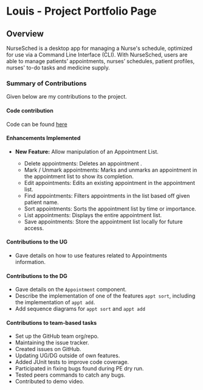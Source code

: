 # Louis - Project Portfolio Page

## Overview
NurseSched is a desktop app for managing a Nurse's schedule, optimized for use via a Command Line Interface (CLI).
With NurseSched, users are able to manage patients’ appointments, nurses’ schedules, patient profiles, nurses' to-do
tasks and medicine supply.

### Summary of Contributions
Given below are my contributions to the project.

#### Code contribution
Code can be found [here](https://nus-cs2113-ay2425s2.github.io/tp-dashboard/?search=louistaii&breakdown=true&sort=groupTitle%20dsc&sortWithin=title&since=2025-02-21&timeframe=commit&mergegroup=&groupSelect=groupByRepos&checkedFileTypes=docs~functional-code~test-code~other)
#### Enhancements Implemented

- **New Feature:** Allow manipulation of an Appointment List.

  - Delete appointments: Deletes an appointment .
  - Mark / Unmark appointments: Marks and unmarks an appointment in the appointment list to show its completion.
  - Edit appointments: Edits an existing appointment in the appointment list.
  - Find appointments: Filters appointments in the list based off given patient name.
  - Sort appointments: Sorts the appointment list by time or importance.
  - List appointments: Displays the entire appointment list.
  - Save appointments: Store the appointment list locally for future access.

#### Contributions to the UG

- Gave details on how to use features related to Appointments information.

#### Contributions to the DG

- Gave details on the `Appointment` component.
- Describe the implementation of one of the features `appt sort`, including the implementation of  `appt add`.
- Add sequence diagrams for `appt sort` and `appt add`

#### Contributions to team-based tasks

- Set up the GitHub team org/repo.
- Maintaining the issue tracker.
- Created issues on GitHub.
- Updating UG/DG outside of own features.
- Added JUnit tests to improve code coverage.
- Participated in fixing bugs found during PE dry run.
- Tested peers commands to catch any bugs.
- Contributed to demo video.

